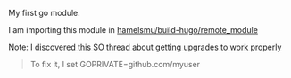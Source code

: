My first go module.

I am importing this module in [hamelsmu/build-hugo/remote_module](https://github.com/hamelsmu/build-hugo/tree/master/remote_module
)

Note: I [discovered this SO thread about getting upgrades to work properly](https://stackoverflow.com/a/63207539)

> To fix it, I set GOPRIVATE=github.com/myuser
